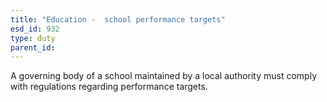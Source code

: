```yaml
---
title: "Education -  school performance targets"
esd_id: 932
type: duty
parent_id:  
---
```


A governing body of a school maintained by a local authority must comply with regulations regarding performance targets.

